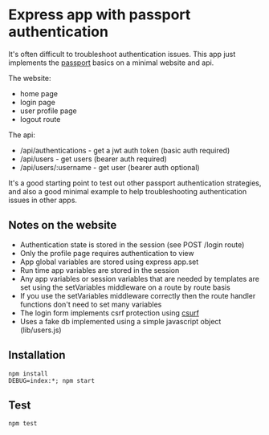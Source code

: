 # Express app with passport authentication

It's often difficult to troubleshoot authentication issues. This app
just implements the [passport](http://passportjs.org/) basics on a
minimal website and api.

The website:

- home page
- login page
- user profile page
- logout route

The api:

- /api/authentications - get a jwt auth token (basic auth required)
- /api/users           - get users            (bearer auth required)
- /api/users/:username - get user             (bearer auth optional)

It's a good starting point to test out other passport authentication strategies,
and also a good minimal example to help troubleshooting authentication
issues in other apps.

## Notes on the website

- Authentication state is stored in the session (see POST /login route)
- Only the profile page requires authentication to view
- App global variables are stored using express app.set
- Run time app variables are stored in the session
- Any app variables or session variables that are needed by templates
  are set using the setVariables middleware on a route by route basis
- If you use the setVariables middleware correctly then the route handler
  functions don't need to set many variables
- The login form implements csrf protection using
  [csurf](https://github.com/expressjs/csurf)
- Uses a fake db implemented using a simple javascript object
  (lib/users.js)

## Installation

```
npm install
DEBUG=index:*; npm start
```

## Test

```
npm test
```
